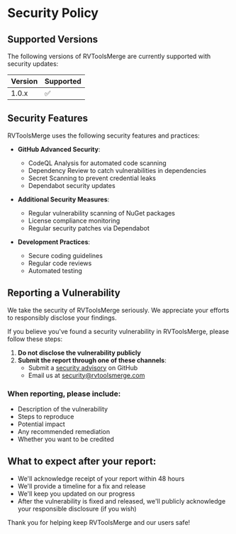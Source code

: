 # Security Policy

## Supported Versions

The following versions of RVToolsMerge are currently supported with security updates:

| Version | Supported          |
| ------- | ------------------ |
| 1.0.x   | :white_check_mark: |

## Security Features

RVToolsMerge uses the following security features and practices:

- **GitHub Advanced Security**: 
  - CodeQL Analysis for automated code scanning
  - Dependency Review to catch vulnerabilities in dependencies
  - Secret Scanning to prevent credential leaks
  - Dependabot security updates

- **Additional Security Measures**:
  - Regular vulnerability scanning of NuGet packages
  - License compliance monitoring
  - Regular security patches via Dependabot

- **Development Practices**:
  - Secure coding guidelines
  - Regular code reviews
  - Automated testing

## Reporting a Vulnerability

We take the security of RVToolsMerge seriously. We appreciate your efforts to responsibly disclose your findings.

If you believe you've found a security vulnerability in RVToolsMerge, please follow these steps:

1. **Do not disclose the vulnerability publicly**
2. **Submit the report through one of these channels**:
   - Submit a [security advisory](https://github.com/sbroenne/RVToolsMerge/security/advisories/new) on GitHub
   - Email us at [security@rvtoolsmerge.com](mailto:security@rvtoolsmerge.com)

### When reporting, please include:

- Description of the vulnerability
- Steps to reproduce
- Potential impact
- Any recommended remediation
- Whether you want to be credited

## What to expect after your report:

- We'll acknowledge receipt of your report within 48 hours
- We'll provide a timeline for a fix and release
- We'll keep you updated on our progress
- After the vulnerability is fixed and released, we'll publicly acknowledge your responsible disclosure (if you wish)

Thank you for helping keep RVToolsMerge and our users safe!
